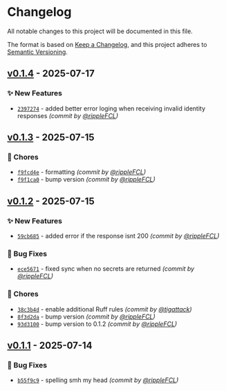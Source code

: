 # Changelog
All notable changes to this project will be documented in this file.

The format is based on [Keep a Changelog](https://keepachangelog.com/en/1.0.0/),
and this project adheres to [Semantic Versioning](https://semver.org/spec/v2.0.0.html).

## [v0.1.4] - 2025-07-17
### :sparkles: New Features
- [`2397274`](https://github.com/Overengineers-Anonymous/bws-sdk/commit/2397274e7cf43fd47504ca189b41f003c84b54ac) - added better error loging when receiving invalid identity responses *(commit by [@rippleFCL](https://github.com/rippleFCL))*


## [v0.1.3] - 2025-07-15
### :wrench: Chores
- [`f9fcd4e`](https://github.com/Overengineers-Anonymous/bws-sdk/commit/f9fcd4e476a68de39ab069b46ed56ababd6fb84f) - formatting *(commit by [@rippleFCL](https://github.com/rippleFCL))*
- [`f9f1ca0`](https://github.com/Overengineers-Anonymous/bws-sdk/commit/f9f1ca06aeb5d4865a8a2b6ed85b53c2c8dc492d) - bump version *(commit by [@rippleFCL](https://github.com/rippleFCL))*


## [v0.1.2] - 2025-07-15
### :sparkles: New Features
- [`59cb685`](https://github.com/Overengineers-Anonymous/bws-sdk/commit/59cb685e80ea215d36814f0e6ee83f0671388919) - added error if the response isnt 200 *(commit by [@rippleFCL](https://github.com/rippleFCL))*

### :bug: Bug Fixes
- [`ece5671`](https://github.com/Overengineers-Anonymous/bws-sdk/commit/ece5671051851160794b2c9cd4dfe89b9f509c8d) - fixed sync when no secrets are returned *(commit by [@rippleFCL](https://github.com/rippleFCL))*

### :wrench: Chores
- [`38c3b4d`](https://github.com/Overengineers-Anonymous/bws-sdk/commit/38c3b4debbe9efd1c4f0f078ee796a9401abe291) - enable additional Ruff rules *(commit by [@tigattack](https://github.com/tigattack))*
- [`8f3d2da`](https://github.com/Overengineers-Anonymous/bws-sdk/commit/8f3d2da680c611ae0a63dd640dd76ede34b34dba) - bump version *(commit by [@rippleFCL](https://github.com/rippleFCL))*
- [`93d3100`](https://github.com/Overengineers-Anonymous/bws-sdk/commit/93d3100987bfe5a961a955fd302c3cf74200f5d4) - bump version to 0.1.2 *(commit by [@rippleFCL](https://github.com/rippleFCL))*


## [v0.1.1] - 2025-07-14
### :bug: Bug Fixes
- [`b55f9c9`](https://github.com/Overengineers-Anonymous/bws-sdk/commit/b55f9c9f258fefb75dd5d35d7b7837b593b1a1e5) - spelling smh my head *(commit by [@rippleFCL](https://github.com/rippleFCL))*

[v0.1.1]: https://github.com/Overengineers-Anonymous/bws-sdk/compare/v0.1.0...v0.1.1
[v0.1.2]: https://github.com/Overengineers-Anonymous/bws-sdk/compare/v0.1.1...v0.1.2
[v0.1.3]: https://github.com/Overengineers-Anonymous/bws-sdk/compare/v0.1.2...v0.1.3
[v0.1.4]: https://github.com/Overengineers-Anonymous/bws-sdk/compare/v0.1.3...v0.1.4
